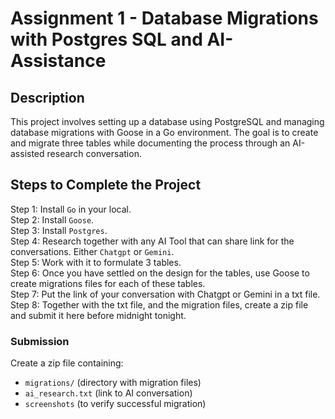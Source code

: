 # Assignment 1 - Database Migrations with Postgres SQL and AI-Assistance

## Description

This project involves setting up a database using PostgreSQL and managing database migrations with Goose in a Go environment. The goal is to create and migrate three tables while documenting the process through an AI-assisted research conversation.

## Steps to Complete the Project

Step 1: Install `Go` in your local.  
Step 2: Install `Goose`.  
Step 3: Install `Postgres`.  
Step 4: Research together with any AI Tool that can share link for the conversations. Either `Chatgpt` or `Gemini`.  
Step 5: Work with it to formulate 3 tables.  
Step 6: Once you have settled on the design for the tables, use Goose to create migrations files for each of these tables.  
Step 7: Put the link of your conversation with Chatgpt or Gemini in a txt file.  
Step 8: Together with the txt file, and the migration files, create a zip file and submit it here before midnight tonight.  

### Submission

Create a zip file containing:

- `migrations/` (directory with migration files)
- `ai_research.txt` (link to AI conversation)
- `screenshots` (to verify successful migration)



